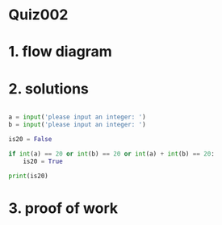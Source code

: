 # Quiz002



# 1. flow diagram



# 2. solutions


```.py

a = input('please input an integer: ')
b = input('please input an integer: ')

is20 = False

if int(a) == 20 or int(b) == 20 or int(a) + int(b) == 20:
    is20 = True

print(is20)

```
# 3. proof of work
